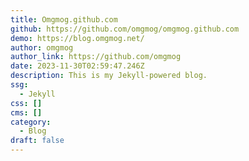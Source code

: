 ```yaml
---
title: Omgmog.github.com
github: https://github.com/omgmog/omgmog.github.com
demo: https://blog.omgmog.net/
author: omgmog
author_link: https://github.com/omgmog
date: 2023-11-30T02:59:47.246Z
description: This is my Jekyll-powered blog.
ssg:
  - Jekyll
css: []
cms: []
category:
  - Blog
draft: false
---
```

